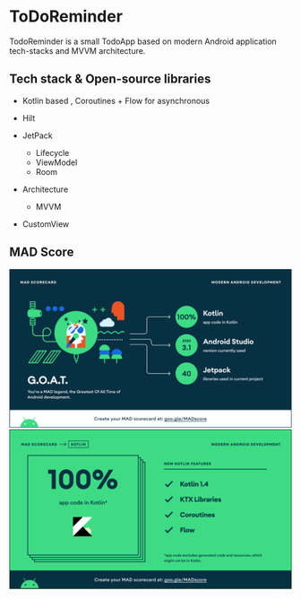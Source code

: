 #                                             ToDoReminder

TodoReminder is a small TodoApp based on modern Android application tech-stacks and MVVM architecture.



## Tech stack & Open-source libraries

- Kotlin based , Coroutines + Flow for asynchronous
- Hilt
- JetPack
  - Lifecycle
  - ViewModel
  - Room

- Architecture
  - MVVM

- CustomView



## MAD Score

<img src="https://github.com/SSong-develop/ToDoReminder/blob/master/art/summary.png">

<img src="https://github.com/SSong-develop/ToDoReminder/blob/master/art/kotlin.png">

